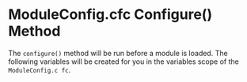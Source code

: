 # ModuleConfig.cfc Configure() Method

The `configure()` method will be run before a module is loaded.  The following variables will be created for you in the variables scope of the `ModuleConfig.c fc`.